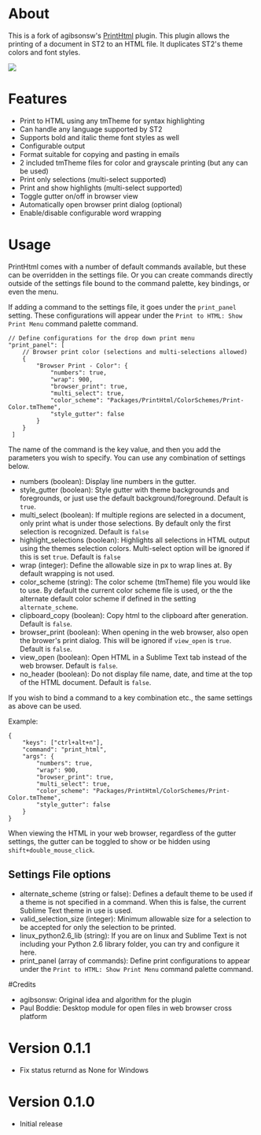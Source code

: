 # About
This is a fork of agibsonsw's [PrintHtml](https://github.com/agibsonsw/PrintHtml) plugin.  This plugin allows the printing of a document in ST2 to an HTML file.  It duplicates ST2's theme colors and font styles.

<img src="http://dl.dropbox.com/u/342698/PrintHtml/preview.png" border="0"/>

# Features
- Print to HTML using any tmTheme for syntax highlighting
- Can handle any language supported by ST2
- Supports bold and italic theme font styles as well
- Configurable output
- Format suitable for copying and pasting in emails
- 2 included tmTheme files for color and grayscale printing (but any can be used)
- Print only selections (multi-select supported)
- Print and show highlights (multi-select supported)
- Toggle gutter on/off in browser view
- Automatically open browser print dialog (optional)
- Enable/disable configurable word wrapping

# Usage
PrintHtml comes with a number of default commands available, but these can be overridden in the settings file.  Or you can create commands directly outside of the settings file bound to the command palette, key bindings, or even the menu.

If adding a command to the settings file, it goes under the ```print_panel``` setting.  These configurations will appear under the ```Print to HTML: Show Print Menu``` command palette command.


    // Define configurations for the drop down print menu
    "print_panel": [
        // Browser print color (selections and multi-selections allowed)
        {
            "Browser Print - Color": {
                "numbers": true,
                "wrap": 900,
                "browser_print": true,
                "multi_select": true,
                "color_scheme": "Packages/PrintHtml/ColorSchemes/Print-Color.tmTheme",
                "style_gutter": false
            }
        }
     ]


The name of the command is the key value, and then you add the parameters you wish to specify.  You can use any combination of settings below.

- numbers (boolean): Display line numbers in the gutter.
- style_gutter (boolean): Style gutter with theme backgrounds and foregrounds, or just use the default background/foreground.  Default is ```true```.
- multi_select (boolean): If multiple regions are selected in a document, only print what is under those selections. By default only the first selection is recognized.  Default is ```false```
- highlight_selections (boolean): Highlights all selections in HTML output using the themes selection colors.  Multi-select option will be ignored if this is set ```true```.  Default is ```false```
- wrap (integer): Define the allowable size in px to wrap lines at.  By default wrapping is not used.
- color_scheme (string): The color scheme (tmTheme) file you would like to use.  By default the current color scheme file is used, or the the alternate default color scheme if defined in the setting ```alternate_scheme```.
- clipboard_copy (boolean): Copy html to the clipboard after generation. Default is ```false```.
- browser_print (boolean): When opening in the web browser, also open the brower's print dialog. This will be ignored if ```view_open``` is ```true```.  Default is ```false```.
- view_open (boolean): Open HTML in a Sublime Text tab instead of the web browser.  Default is ```false```.
- no_header (boolean): Do not display file name, date, and time at the top of the HTML document. Default is ```false```.

If you wish to bind a command to a key combination etc., the same settings as above can be used.

Example:


    {
        "keys": ["ctrl+alt+n"],
        "command": "print_html",
        "args": {
            "numbers": true,
            "wrap": 900,
            "browser_print": true,
            "multi_select": true,
            "color_scheme": "Packages/PrintHtml/ColorSchemes/Print-Color.tmTheme",
            "style_gutter": false
        }
    }

 When viewing the HTML in your web browser, regardless of the gutter settings, the gutter can be toggled to show or be hidden using ```shift+double_mouse_click```.

## Settings File options
- alternate_scheme (string or false): Defines a default theme to be used if a theme is not specified in a command.  When this is false, the current Sublime Text theme in use is used.
- valid_selection_size (integer): Minimum allowable size for a selection to be accepted for only the selection to be printed.
- linux_python2.6_lib (string): If you are on linux and Sublime Text is not including your Python 2.6 library folder, you can try and configure it here.
- print_panel (array of commands): Define print configurations to appear under the ```Print to HTML: Show Print Menu``` command palette command.

#Credits
- agibsonsw: Original idea and algorithm for the plugin
- Paul Boddie: Desktop module for open files in web browser cross platform

# Version 0.1.1
- Fix status returnd as None for Windows

# Version 0.1.0
- Initial release
